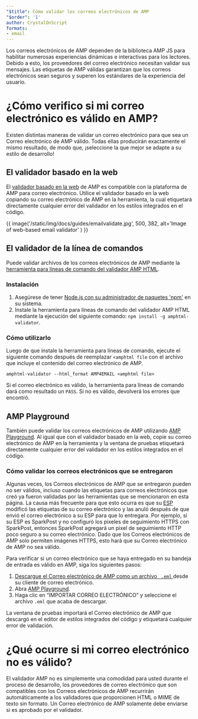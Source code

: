 ```yaml
---
"$title": Cómo validar los correos electrónicos de AMP
"$order": '1'
author: CrystalOnScript
formats:
- email
---
```


Los correos electrónicos de AMP dependen de la biblioteca AMP JS para habilitar numerosas experiencias dinámicas e interactivas para los lectores. Debido a esto, los proveedores del correo electrónico necesitan validar sus mensajes. Las etiquetas de AMP válidas garantizan que los correos electrónicos sean seguros y superen los estándares de la experiencia del usuario.

# ¿Cómo verifico si mi correo electrónico es válido en AMP?

Existen distintas maneras de validar un correo electrónico para que sea un Correo electrónico de AMP válido. Todas ellas producirán exactamente el mismo resultado, de modo que, ¡seleccione la que mejor se adapte a su estilo de desarrollo!

## El validador basado en la web

El [validador basado en la web](https://validator.ampproject.org/#htmlFormat=AMP4EMAIL) de AMP es compatible con la plataforma de AMP para correo electrónico. Utilice el validador basado en la web copiando su correo electrónico de AMP en la herramienta, la cual etiquetará directamente cualquier error del validador en los estilos integrados en el código.

{{ image('/static/img/docs/guides/emailvalidate.jpg', 500, 382, alt='Image of web-based email validator' ) }}

## El validador de la línea de comandos

Puede validar archivos de los correos electrónicos de AMP mediante la [herramienta para líneas de comando del validador AMP HTML](https://www.npmjs.com/package/amphtml-validator).

### Instalación

1. Asegúrese de tener [ Node.js con su administrador de paquetes 'npm'](https://docs.npmjs.com/downloading-and-installing-node-js-and-npm) en su sistema.
2. Instale la herramienta para líneas de comando del validador AMP HTML mediante la ejecución del siguiente comando: `npm install -g amphtml-validator`.

### Cómo utilizarlo

Luego de que instale la herramienta para líneas de comando, ejecute el siguiente comando después de reemplazar `<amphtml file` con el archivo que incluye el contenido del correo electrónico de AMP.

```
amphtml-validator --html_format AMP4EMAIL <amphtml file>
```

Si el correo electrónico es válido, la herramienta para líneas de comando dará como resultado un `PASS`. Si no es válido, devolverá los errores que encontró.

## AMP Playground

También puede validar los correos electrónicos de AMP utilizando [AMP Playground](https://playground.amp.dev/?runtime=amp4email). Al igual que con el validador basado en la web, copie su correo electrónico de AMP en la herramienta y la ventana de pruebas etiquetará directamente cualquier error del validador en los estilos integrados en el código.

### Cómo validar los correos electrónicos que se entregaron

Algunas veces, los Correos electrónicos de AMP que se entregaron pueden no ser válidos, incluso cuando las etiquetas para correos electrónicos que creó ya fueron validadas por las herramientas que se mencionaron en esta página. La causa más frecuente para que esto ocurra es que su [ESP](https://amp.dev/support/faq/email-support/) modificó las etiquetas de su correo electrónico y las anuló después de que envió el correo electrónico a su ESP para que lo entregara. Por ejemplo, si su ESP es SparkPost y no configuró los pixeles de seguimiento HTTPS con SparkPost, entonces SparkPost agregará un pixel de seguimiento HTTP poco seguro a su correo electrónico. Dado que los Correos electrónicos de AMP solo permiten imágenes HTTPS, esto hará que su Correo electrónico de AMP no sea válido.

Para verificar si un correo electrónico que se haya entregado en su bandeja de entrada es válido en AMP, siga los siguientes pasos:

1. [Descargue el Correo electrónico de AMP como un archivo ` .eml` ](https://www.codetwo.com/kb/export-email-to-file) desde su cliente de correo electrónico.
2. Abra [AMP Playground](https://playground.amp.dev/?runtime=amp4email).
3. Haga clic en “IMPORTAR CORREO ELECTRÓNICO” y seleccione el archivo `.eml` que acaba de descargar.

La ventana de pruebas importará el Correo electrónico de AMP que descargó en el editor de estilos integrados del código y etiquetará cualquier error de validación.

# ¿Qué ocurre si mi correo electrónico no es válido?

El validador AMP no es simplemente una comodidad para usted durante el proceso de desarrollo, los proveedores de correo electrónico que son compatibles con los Correos electrónicos de AMP recurrirán automáticamente a los validadores que proporcionen HTML o MIME de texto sin formato. Un Correo electrónico de AMP solamente debe enviarse si es aprobado por el validador.
